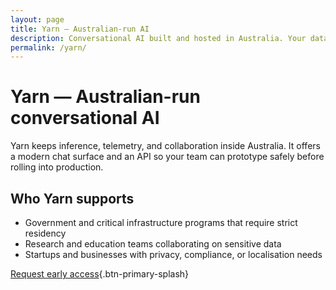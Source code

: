 ```yaml
---
layout: page
title: Yarn — Australian-run AI
description: Conversational AI built and hosted in Australia. Your data stays here.
permalink: /yarn/
---
```


# Yarn — Australian-run conversational AI

Yarn keeps inference, telemetry, and collaboration inside Australia. It offers a modern chat surface and an API so your team can
prototype safely before rolling into production.

## Who Yarn supports

- Government and critical infrastructure programs that require strict residency
- Research and education teams collaborating on sensitive data
- Startups and businesses with privacy, compliance, or localisation needs

[Request early access](/#yarn-section){.btn-primary-splash}
